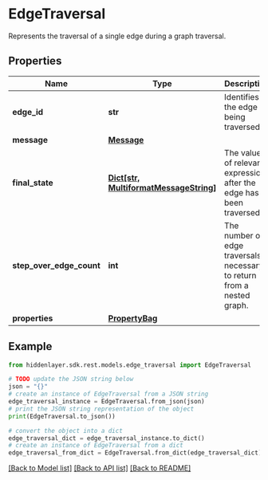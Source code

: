 # EdgeTraversal

Represents the traversal of a single edge during a graph traversal.

## Properties

Name | Type | Description | Notes
------------ | ------------- | ------------- | -------------
**edge_id** | **str** | Identifies the edge being traversed. | 
**message** | [**Message**](Message.md) |  | [optional] 
**final_state** | [**Dict[str, MultiformatMessageString]**](MultiformatMessageString.md) | The values of relevant expressions after the edge has been traversed. | [optional] 
**step_over_edge_count** | **int** | The number of edge traversals necessary to return from a nested graph. | [optional] 
**properties** | [**PropertyBag**](PropertyBag.md) |  | [optional] 

## Example

```python
from hiddenlayer.sdk.rest.models.edge_traversal import EdgeTraversal

# TODO update the JSON string below
json = "{}"
# create an instance of EdgeTraversal from a JSON string
edge_traversal_instance = EdgeTraversal.from_json(json)
# print the JSON string representation of the object
print(EdgeTraversal.to_json())

# convert the object into a dict
edge_traversal_dict = edge_traversal_instance.to_dict()
# create an instance of EdgeTraversal from a dict
edge_traversal_from_dict = EdgeTraversal.from_dict(edge_traversal_dict)
```
[[Back to Model list]](../README.md#documentation-for-models) [[Back to API list]](../README.md#documentation-for-api-endpoints) [[Back to README]](../README.md)


